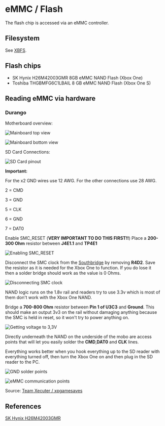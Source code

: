 # eMMC / Flash
The flash chip is accessed via an eMMC controller.

## Filesystem
See [XBFS](xbox-boot-file-system.md).

## Flash chips
- SK Hynix H26M42003GMR 8GB eMMC NAND Flash (Xbox One)
- Toshiba THGBMFG6C1LBAIL 8 GB eMMC NAND Flash (Xbox One S)

## Reading eMMC via hardware

### Durango
Motherboard overview:

![Mainboard top view](emmc-flash/0_durango_read_nand_mb1.png)

![Mainboard bottom view](emmc-flash/1_durango_read_nand_mb2.png)

SD Card Connections:

![SD Card pinout](emmc-flash/2_durango_read_nand_sdcard_pinout.png)

**Important:**

For the x2 GND wires use 12 AWG.
For the other connections use 28 AWG.

2 = CMD

3 = GND

5 = CLK

6 = GND

7 = DAT0

Enable SMC_RESET (**VERY IMPORTANT TO DO THIS FIRST!!**)
Place a **200-300 Ohm** resistor between **J4E1.1** and **TP4E1**

![Enabling SMC_RESET](emmc-flash/3_durango_read_nand_smcreset.png)

Disconnect the SMC clock from the [Southbridge](southbridge.md) by removing **R4D2**.
Save the resistor as it is needed for the Xbox One to function. If you do lose it then a solder bridge should work as the value is 0 Ohms.

![Disconnecting SMC clock](emmc-flash/4_durango_read_nand_r4d2.png)

NAND logic runs on the 1.8v rail and readers try to use 3.3v which is most of them don't work with the Xbox One NAND.

Bridge a **700-800 Ohm** resistor between **Pin 1 of U3C3** and **Ground**. This should make an output 3v3 on the rail without damaging anything because the SMC is held in reset, so it won't try to power anything on.

![Getting voltage to 3,3V](emmc-flash/5_durango_read_nand_3v3.png)

Directly underneath the NAND on the underside of the mobo are access points that will let you easily solder the **CMD**,**DAT0** and **CLK** lines.

Everything works better when you hook everything up to the SD reader with everything turned off, then turn the Xbox One on and then plug in the SD reader to the PC.

![GND solder points](emmc-flash/6_durango_read_nand_gnd.png)

![eMMC communication points](emmc-flash/7_durango_read_nand_connection.png)

Source: [Team Xecuter / xpgamesaves](https://www.xpgamesaves.com/threads/how-to-read-write-xbox-one-nand-filesystem.95025/)

## References
[SK Hynix H26M42003GMR](https://www.electronicsdatasheets.com/manufacturers/sk-hynix/parts/h26m42003gmr)
